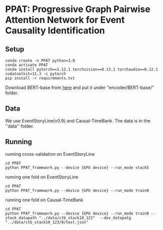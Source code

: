 # PPAT: Progressive Graph Pairwise Attention Network for Event Causality Identification

## Setup

```
conda create -n PPAT python=3.8
conda activate PPAT
conda install pytorch==1.12.1 torchvision==0.13.1 torchaudio==0.12.1 cudatoolkit=11.3 -c pytorch
pip install -r requirements.txt
```

Download BERT-base from [here](https://huggingface.co/bert-base-uncased) and put it under "encoder/BERT-base/" folder.

## Data

We use EventStoryLine(v0.9) and Causal-TimeBank. The data is in the ''data'' folder.

## Running

running cross-validation on EventStoryLine
```
cd PPAT
python PPAT_framework.py --device {GPU device} --run_mode stack5
```

running one fold on EventStoryLine
```
cd PPAT
python PPAT_framework.py --device {GPU device} --run_mode train0
```

running one fold on Causal-TimeBank
```
cd PPAT
python PPAT_framework.py --device {GPU device} --run_mode train0 --stack_datapath "../data/ctb_stack10_123"  --dev_datapatg "../data/ctb_stack10_123/0/test.json"
```

